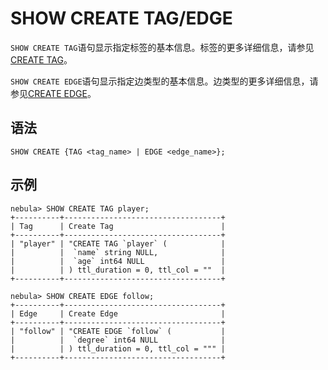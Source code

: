 # SHOW CREATE TAG/EDGE

`SHOW CREATE TAG`语句显示指定标签的基本信息。标签的更多详细信息，请参见[CREATE TAG](../../10.tag-statements/1.create-tag.md)。

`SHOW CREATE EDGE`语句显示指定边类型的基本信息。边类型的更多详细信息，请参见[CREATE EDGE](../../11.edge-type-statements/1.create-edge.md)。

## 语法

```ngql
SHOW CREATE {TAG <tag_name> | EDGE <edge_name>};
```

## 示例

```ngql
nebula> SHOW CREATE TAG player;
+----------+-----------------------------------+
| Tag      | Create Tag                        |
+----------+-----------------------------------+
| "player" | "CREATE TAG `player` (            |
|          |  `name` string NULL,              |
|          |  `age` int64 NULL                 |
|          | ) ttl_duration = 0, ttl_col = ""  |
+----------+-----------------------------------+

nebula> SHOW CREATE EDGE follow;
+----------+-----------------------------------+
| Edge     | Create Edge                       |
+----------+-----------------------------------+
| "follow" | "CREATE EDGE `follow` (           |
|          |  `degree` int64 NULL              |
|          | ) ttl_duration = 0, ttl_col = """ |
+----------+-----------------------------------+
```
